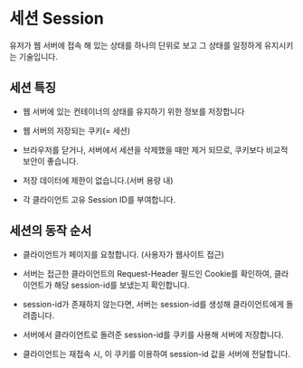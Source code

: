 # 세션 Session

유저가 웹 서버에 접속 해 있는 상태를 하나의 단위로 보고 그 상태를 일정하게 유지시키는 기술입니다.

## 세션 특징

- 웹 서버에 있는 컨테이너의 상태를 유지하기 위한 정보를 저장합니다

- 웹 서버의 저장되는 쿠키(= 세션)

- 브라우저를 닫거나, 서버에서 세션을 삭제했을 때만 제거 되므로, 쿠키보다 비교적 보안이 좋습니다.

- 저장 데이터에 제한이 없습니다.(서버 용량 내)

- 각 클라이언트 고유 Session ID를 부여합니다.

## 세션의 동작 순서

- 클라이언트가 페이지를 요청합니다. (사용자가 웹사이트 접근)

- 서버는 접근한 클라이언트의 Request-Header 필드인 Cookie를 확인하여,
클라이언트가 해당 session-id를 보냈는지 확인합니다.

- session-id가 존재하지 않는다면,
서버는 session-id를 생성해 클라이언트에게 돌려줍니다.

- 서버에서 클라이언트로 돌려준 session-id를 쿠키를 사용해 서버에 저장합니다.

- 클라이언트는 재접속 시,
이 쿠키를 이용하여 session-id 값을 서버에 전달합니다.
